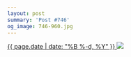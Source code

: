 ```yaml
---
layout: post
summary: 'Post #746'
og_image: 746-960.jpg
---
```


<p>
 <time>
  <a href="/746">
   {{ page.date | date: "%B %-d, %Y" }}
  </a>
 </time>
 <a href="/746">
  <img sizes="(min-width: 700px) 50vw, calc(100vw - 2rem)" src="{{ site.assets_url }}/746-480.jpg" srcset="{{ site.assets_url }}/746-240.jpg 240w, {{ site.assets_url }}/746-480.jpg 480w, {{ site.assets_url }}/746-720.jpg 720w, {{ site.assets_url }}/746-960.jpg 960w"/>
 </a>
</p>
